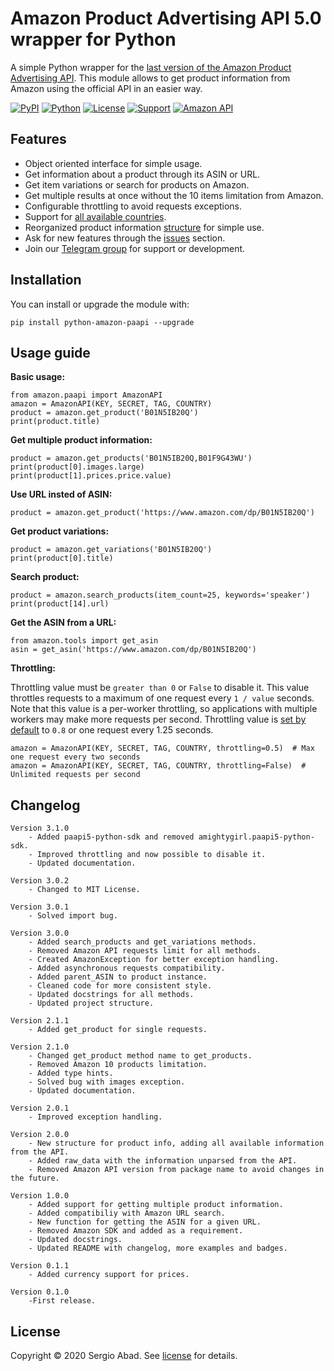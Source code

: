 Amazon Product Advertising API 5.0 wrapper for Python
=======================================================
A simple Python wrapper for the [last version of the Amazon Product Advertising API](https://webservices.amazon.com/paapi5/documentation/quick-start/using-sdk.html). This module allows to get product information from Amazon using the official API in an easier way.

[![PyPI](https://img.shields.io/pypi/v/python-amazon-paapi?color=%231182C2&label=PyPI)](https://pypi.org/project/python-amazon-paapi/)
[![Python](https://img.shields.io/badge/Python-2.x%20%7C%203.x-%23FFD140)](https://www.python.org/)
[![License](https://img.shields.io/badge/License-MIT-%23e83633)](https://github.com/sergioteula/python-amazon-paapi/blob/master/LICENSE)
[![Support](https://img.shields.io/badge/Support-Good-brightgreen)](https://github.com/sergioteula/python-amazon-paapi/issues)
[![Amazon API](https://img.shields.io/badge/Amazon%20API-5.0-%23FD9B15)](https://webservices.amazon.com/paapi5/documentation/)


Features
--------

* Object oriented interface for simple usage.
* Get information about a product through its ASIN or URL.
* Get item variations or search for products on Amazon.
* Get multiple results at once without the 10 items limitation from Amazon.
* Configurable throttling to avoid requests exceptions.
* Support for [all available countries](https://github.com/sergioteula/python-amazon-paapi/blob/master/amazon/paapi.py#L31).
* Reorganized product information [structure](https://github.com/sergioteula/python-amazon-paapi/blob/master/PRODUCT.md) for simple use.
* Ask for new features through the [issues](https://github.com/sergioteula/python-amazon-paapi/issues) section.
* Join our [Telegram group](https://t.me/PythonAmazonPAAPI) for support or development.

Installation
-------------

You can install or upgrade the module with:

    pip install python-amazon-paapi --upgrade

Usage guide
-----------
**Basic usage:**

    from amazon.paapi import AmazonAPI
    amazon = AmazonAPI(KEY, SECRET, TAG, COUNTRY)
    product = amazon.get_product('B01N5IB20Q')
    print(product.title)

**Get multiple product information:**

    product = amazon.get_products('B01N5IB20Q,B01F9G43WU')
    print(product[0].images.large)
    print(product[1].prices.price.value)

**Use URL insted of ASIN:**

    product = amazon.get_product('https://www.amazon.com/dp/B01N5IB20Q')

**Get product variations:**

    product = amazon.get_variations('B01N5IB20Q')
    print(product[0].title)

**Search product:**

    product = amazon.search_products(item_count=25, keywords='speaker')
    print(product[14].url)

**Get the ASIN from a URL:**

    from amazon.tools import get_asin
    asin = get_asin('https://www.amazon.com/dp/B01N5IB20Q')

**Throttling:**

Throttling value must be `greater than 0` or `False` to disable it. This value throttles requests to a maximum of one request every `1 / value` seconds. Note that this value is a per-worker throttling, so applications with multiple workers may make more requests per second. Throttling value is [set by default](https://github.com/sergioteula/python-amazon-paapi/blob/master/amazon/paapi.py#L36) to `0.8` or one request every 1.25 seconds.

    amazon = AmazonAPI(KEY, SECRET, TAG, COUNTRY, throttling=0.5)  # Max one request every two seconds
    amazon = AmazonAPI(KEY, SECRET, TAG, COUNTRY, throttling=False)  # Unlimited requests per second

Changelog
-------------
    Version 3.1.0
        - Added paapi5-python-sdk and removed amightygirl.paapi5-python-sdk.
        - Improved throttling and now possible to disable it.
        - Updated documentation.

    Version 3.0.2
        - Changed to MIT License.

    Version 3.0.1
        - Solved import bug.

    Version 3.0.0
        - Added search_products and get_variations methods.
        - Removed Amazon API requests limit for all methods.
        - Created AmazonException for better exception handling.
        - Added asynchronous requests compatibility.
        - Added parent_ASIN to product instance.
        - Cleaned code for more consistent style.
        - Updated docstrings for all methods.
        - Updated project structure.

    Version 2.1.1
        - Added get_product for single requests.

    Version 2.1.0
        - Changed get_product method name to get_products.
        - Removed Amazon 10 products limitation.
        - Added type hints.
        - Solved bug with images exception.
        - Updated documentation.

    Version 2.0.1
        - Improved exception handling.

    Version 2.0.0
        - New structure for product info, adding all available information from the API.
        - Added raw_data with the information unparsed from the API.
        - Removed Amazon API version from package name to avoid changes in the future.

    Version 1.0.0
        - Added support for getting multiple product information.
        - Added compatibiliy with Amazon URL search.
        - New function for getting the ASIN for a given URL.
        - Removed Amazon SDK and added as a requirement.
        - Updated docstrings.
        - Updated README with changelog, more examples and badges.

    Version 0.1.1
        - Added currency support for prices.

    Version 0.1.0
        -First release.

License
-------------
Copyright © 2020 Sergio Abad. See [license](https://github.com/sergioteula/python-amazon-paapi/blob/master/LICENSE) for details.

